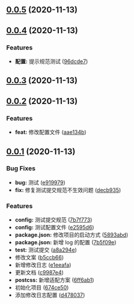 ## [0.0.5](https://github.com/9ui/vite-shop/compare/v0.0.4...v0.0.5) (2020-11-13)

## [0.0.4](https://github.com/9ui/vite-shop/compare/v0.0.3...v0.0.4) (2020-11-13)

### Features

- **配置:** 提示规范测试 ([96dcde7](https://github.com/9ui/vite-shop/commit/96dcde75f2ca5aea57c1e475b0b5e7bff85a2856))

## [0.0.3](https://github.com/9ui/vite-shop/compare/v0.0.2...v0.0.3) (2020-11-13)

## [0.0.2](https://github.com/9ui/vite-shop/compare/v0.0.1...v0.0.2) (2020-11-13)

### Features

- **feat:** 修改配置文件 ([aae134b](https://github.com/9ui/vite-shop/commit/aae134bd26b361de137ad42a11e0a602954fe7d1))

## [0.0.1](https://github.com/9ui/vite-shop/compare/674ce50db5bb9b5919b5a92ce044b379645afc56...v0.0.1) (2020-11-13)

### Bug Fixes

- **bug:** 测试 ([e919979](https://github.com/9ui/vite-shop/commit/e919979427b42ef3282144375d6d5f33080c6f2a))
- **fix:** 修复测试提交规范不生效问题 ([decb935](https://github.com/9ui/vite-shop/commit/decb9350fe68fd875951f2ca92c98a85fa2d0ddc))

### Features

- **config:** 测试提交规范 ([7b7f773](https://github.com/9ui/vite-shop/commit/7b7f7730f091a102eefb856f62318188b6467c41))
- **config:** 测试配置文件 ([e2595d6](https://github.com/9ui/vite-shop/commit/e2595d6501aa63965cb29131833baf7ac24ce09b))
- **package.json:** 修改项目的启动方式 ([5893abd](https://github.com/9ui/vite-shop/commit/5893abdeba29950c48ab1998906da9f96d1cf4bc))
- **package.json:** 新增 log 的配置 ([7b5f09e](https://github.com/9ui/vite-shop/commit/7b5f09e0b96fe232593e442237877ee315c5f506))
- **test:** 测试提交 ([a8a294e](https://github.com/9ui/vite-shop/commit/a8a294e998456ea6c083a6a7e946638a9548621b))
- 修改文案 ([b5ccb66](https://github.com/9ui/vite-shop/commit/b5ccb660cb6cae1f161abf196e165e039c9ab7a4))
- 新增修改日志 ([e1eeafa](https://github.com/9ui/vite-shop/commit/e1eeafabfe4058eaf075e7611afaa82008fd74c6))
- 更新文档 ([c9987e4](https://github.com/9ui/vite-shop/commit/c9987e4fc009bded3a08ce0261c60aa76da460f5))
- **postcss:** 新增适配方案 ([6ff6ab1](https://github.com/9ui/vite-shop/commit/6ff6ab1903b5e6742e1cf3c2845085fbaf48c995))
- 初始化项目 ([674ce50](https://github.com/9ui/vite-shop/commit/674ce50db5bb9b5919b5a92ce044b379645afc56))
- 添加修改日志配置 ([d478037](https://github.com/9ui/vite-shop/commit/d4780374f33933874b67dc8a18e979ae91a043a0))

